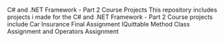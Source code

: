 C# and .NET Framework - Part 2 Course Projects
This repository includes projects i made for the C# and .NET Framework - Part 2 Course projects include
Car Insurance
Final Assignment
IQuittable
Method Class Assignment
and Operators Assignment
